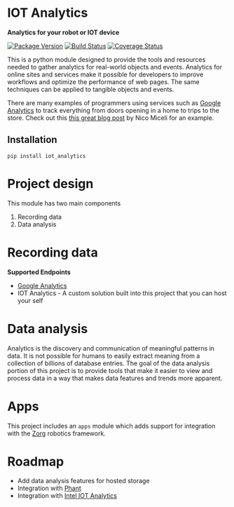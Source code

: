 # IOT Analytics

**Analytics for your robot or IOT device**

[![Package Version](https://img.shields.io/pypi/v/iot-analytics.svg)](https://pypi.python.org/pypi/iot-analytics/)
[![Build Status](https://travis-ci.org/gunthercox/iot-analytics.svg?branch=master)](https://travis-ci.org/gunthercox/iot-analytics)
[![Coverage Status](https://coveralls.io/repos/gunthercox/iot-analytics/badge.svg?branch=master&service=github)](https://coveralls.io/github/gunthercox/iot-analytics?branch=master)

This is a python module designed to provide the tools and resources needed to gather analytics for real-world objects and events. Analytics for online sites and services make it possible for developers to improve workflows and optimize the performance of web pages. The same techniques can be applied to tangible objects and events.

There are many examples of programmers using services such as [Google Analytics](https://analytics.google.com) to track everything from doors opening in a home to trips to the store. Check out this [this great blog post](http://nicomiceli.com/tracking-your-home-with-google-analytics/) by Nico Miceli for an example.

## Installation

```
pip install iot_analytics
```

# Project design
This module has two main components

1. Recording data
2. Data analysis

# Recording data

**Supported Endpoints**

- [Google Analytics](https://developers.google.com/analytics/devguides/collection/protocol/v1/devguide)
- IOT Analytics - A custom solution built into this project that you can host your self

# Data analysis

Analytics is the discovery and communication of meaningful patterns in data. It is not possible for humans to easily extract meaning from a collection of billions of database entries. The goal of the data analysis portion of this project is to provide tools that make it easier to view and process data in a way that makes data features and trends more apparent.

# Apps

This project includes an `apps` module which adds support for integration
with the [Zorg](https://github.com/zorg-framework/zorg) robotics framework.

# Roadmap
- Add data analysis features for hosted storage
- Integration with [Phant](https://data.sparkfun.com)
- Integration with [Intel IOT Analytics](https://dashboard.us.enableiot.com)
